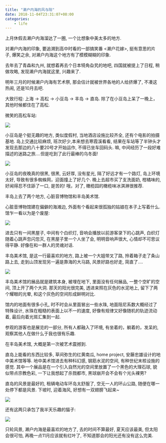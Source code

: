 ```yaml
---
title: "濑户内海的风与阳"
date: 2018-11-04T23:31:07+08:00
categories:
    - life
---
```


上月休假去濑户内海溜达了一圈, 一个比想象中美太多的地方.

对濑户内海的印象, 要追溯到高中时看的一部搞笑番 <濑户花嫁>, 挺有意思的片子, 爆笑之余, 对濑户内海这个地方有了模模糊糊的印象.

去年去了青森和九州, 就想着再去个日本犄角旮旯的地吧, 四国就被提上了日程, 稍做攻略, 发现濑户内海就这里, 兴趣来了.

明年三月的时候濑户内海有艺术祭, 那会估计就被世界各地的人给挤爆了, 不凑这热闹, 还是10月去吧.

大致行程: 上海 -> 高松 -> 小豆岛 -> 丰岛 -> 直岛. 除了在小豆岛上呆了一晚上，其他时候都住在了高松.

微笑的高松车站:

![](/posts/images/高松站.jpg)


小豆岛是个挺无趣的地方, 类似度假村, 当地酒店设施比较齐全, 还有个电影的拍摄基地. 岛上交通比较麻烦, 班次好少,本来想去寒霞溪看看,
结果在车站等了半钟头才发现去那边的八十要20号才开始运作, 不得已坐车回码头. 嘛, 中间经历了一段好难描述的迷路之旅....但是吃到了此行最棒的乌冬面!

![](/posts/images/乌冬.jpg)

小豆岛的夜晚真的很黑, 很黑, 云好厚, 没有星光, 隔了好远才有一个路灯, 岛上环境太好, 导致有很多蜘蛛网，迎面撞上了好几个. 晚上去超市买了支洗面奶,
柑橘味的, 好闻得忍不住舔了一口, 是苦的! 哦，对了, 橄榄园的橄榄味冰淇淋很推荐.

丰岛上去了两个地方, 心脏音博物馆和丰岛美术馆.

心脏音博物馆建在偏僻的海滩边, 外面有个看起来很孤独的姑娘在本子上写着什么. 馆乍一看以为是个废屋:

![](/posts/images/心脏音.jpg)


进去只有一间黑屋子, 中间有个白织灯, 音响会播放以前游客录下的心跳声, 白织灯随着心跳声忽闪忽灭, 在黑屋子里一个人坐了会, 明明音响声很大, 心情却不可思议得平静. 好像在和一群人的灵魂对话.

丰岛美术馆, 是这一行最喜欢的地方, 路上被一个大姐带叉了路, 拎着箱子走了条山路上去, 走到山顶发现另一遍是靠海的大马路, 风景好路也好走, 简直了....

![](/posts/images/丰岛.jpg)

丰岛美术馆的展品就是建筑本身, 被埋在地下, 里面没有任何展品, 一整个空旷的空间, 顶上开了两个大洞. 那天的阳光很完美, 透进来照在灰色的水泥地上, 
留下了两个耀眼的光晕, 和这个灰色的空间形成鲜明对比.

馆内的地面有很多小孔, 时不时会从里面冒出一些水珠, 地面阻尼系数大概经过了特殊设计, 水珠在粗糙的表面上以不一的速度, 好像有规律又好像随机的轨迹流动着,
最后向着光斑汇集到一起.

参观的游客也是展览的一部分, 所有人都融入了环境, 有坐着的，躺着的，发呆的, 观察其他人在做什么于我也很有乐趣.

在丰岛美术馆, 大概是第一次被艺术震撼到.

直岛上能看的东西比较多, 草间弥生的红黄南瓜, home project, 安藤忠雄设计的地中美术馆等等. 地中美术馆进去有种科幻感, 钢筋水泥的空间, 有种世纪末核设施的感觉. 其中一个展品是在一个引入自然光的空间里放置了一个黑色的大理石球, 貌似带点宗教色彩, 一下让我想起了杀戮都市, 黑球崩开会不会有个光头裸男? 

直岛的风景是最好的, 租辆电动车环岛太舒服了, 空无一人的环山公路, 随便在哪一处停下都是风景. 下坡时, 迎着海风, 好想有一双翅膀飞起来~

![](/posts/images/直岛.jpg)

还有这两只承包了我半天乐趣的猫子:

![](/posts/images/猫.jpg)

只轮风景, 濑户内海是最喜欢的地方了, 去的时间不算最好, 夏天应该最美, 但太阳会很可怕, 再晚一点11月应该就有红叶了, 不知道那会的阳光还有没有这么完美.